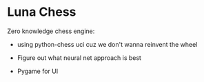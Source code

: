 
# Luna Chess

Zero knowledge chess engine:

- using python-chess uci cuz we don't wanna reinvent the wheel

- Figure out what neural net approach is best

- Pygame for UI